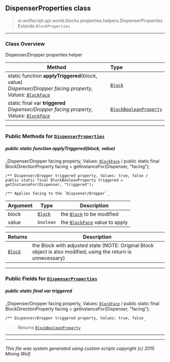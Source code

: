 ## DispenserProperties __class__

>io.wolfscript.api.world.blocks.properties.helpers.DispenserProperties
>Extends `BlockProperties`

---

### Class Overview

Dispenser/Dropper properties helper

Method | Type   
--- | :--- 
static function __applyTriggered__(block, value) <br> _Dispenser/Dropper facing property, Values: [`BlockFace`](..\..\BlockFace.md)_ | [`Block`](..\..\Block.md)
static final var __triggered__ <br> _Dispenser/Dropper facing property, Values: [`BlockFace`](..\..\BlockFace.md)_ | [`BlockBooleanProperty`](..\BlockBooleanProperty.md)



---


### Public Methods for [`DispenserProperties`](DispenserProperties.md)

##### <a id='applytriggered'></a>public static function __applyTriggered__(block, value)

_Dispenser/Dropper facing property, Values: [`BlockFace`](..\..\BlockFace.md) /
    public static final BlockDirectionProperty facing = getInstanceFor(Dispenser, "facing");

    /** Dispenser/Dropper triggered property, Values: true, false /
    public static final BlockBooleanProperty triggered = getInstanceFor(Dispenser, "triggered");

    /** Applies facing to the `Dispsener/Dropper`_

Argument | Type | Description  
--- | --- | --- 
block | [`Block`](..\..\Block.md) | the [`Block`](..\..\Block.md) to be modified
value | `boolean` | the [`BlockFace`](..\..\BlockFace.md) value to apply

Returns | Description
--- | --- 
[`Block`](..\..\Block.md) | the Block with adjusted state (NOTE: Original Block object is also modified, using the return is unnecessary)


---

### Public Fields for [`DispenserProperties`](DispenserProperties.md)

##### <a id='triggered'></a>public static final var __triggered__

_Dispenser/Dropper facing property, Values: [`BlockFace`](..\..\BlockFace.md) /
    public static final BlockDirectionProperty facing = getInstanceFor(Dispenser, "facing");

    /** Dispenser/Dropper triggered property, Values: true, false_

>Returns
>  [`BlockBooleanProperty`](..\BlockBooleanProperty.md)

---
---


###### This file was system generated using custom scripts copyright (c) 2015 Mining Wolf.
	

